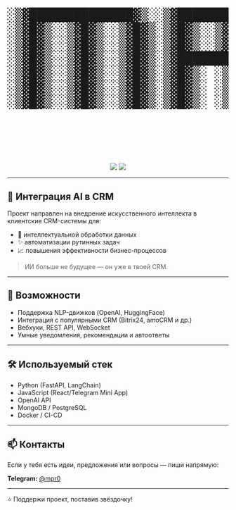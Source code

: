 <!-- Banner с ASCII-артом -->
<h1 align="center">
  <pre>

░▒▓██████████████▓▒░░▒▓███████▓▒░░▒▓███████▓▒░░▒▓████████▓▒░
░▒▓█▓▒░░▒▓█▓▒░░▒▓█▓▒░▒▓█▓▒░░▒▓█▓▒░▒▓█▓▒░░▒▓█▓▒░▒▓█▓▒░░▒▓█▓▒░
░▒▓█▓▒░░▒▓█▓▒░░▒▓█▓▒░▒▓█▓▒░░▒▓█▓▒░▒▓█▓▒░░▒▓█▓▒░▒▓█▓▒░░▒▓█▓▒░
░▒▓█▓▒░░▒▓█▓▒░░▒▓█▓▒░▒▓███████▓▒░░▒▓███████▓▒░░▒▓█▓▒░░▒▓█▓▒░
░▒▓█▓▒░░▒▓█▓▒░░▒▓█▓▒░▒▓█▓▒░ ░▒▓█▓▒░░▒▓█▓▒░▒▓█▓▒░░▒▓█▓▒░
░▒▓█▓▒░░▒▓█▓▒░░▒▓█▓▒░▒▓█▓▒░ ░▒▓█▓▒░░▒▓█▓▒░▒▓█▓▒░░▒▓█▓▒░
░▒▓█▓▒░░▒▓█▓▒░░▒▓█▓▒░▒▓█▓▒░ ░▒▓█▓▒░░▒▓█▓▒░▒▓████████▓▒░

   </pre>
</h1>

<p align="center">
  <img src="https://img.shields.io/badge/AI-CRM-blue?style=for-the-badge&logo=openai" />
  <img src="https://img.shields.io/badge/Made%20by-MPR0-green?style=for-the-badge" />
</p>

---

## 🤖 Интеграция AI в CRM

Проект направлен на внедрение искусственного интеллекта в клиентские CRM-системы для:

- 🧠 интеллектуальной обработки данных
- ✨ автоматизации рутинных задач
- 📈 повышения эффективности бизнес-процессов

> ИИ больше не будущее — он уже в твоей CRM.

---

## 🚀 Возможности

- Поддержка NLP-движков (OpenAI, HuggingFace)
- Интеграция с популярными CRM (Bitrix24, amoCRM и др.)
- Вебхуки, REST API, WebSocket
- Умные уведомления, рекомендации и автоответы

---

## 🛠️ Используемый стек

- Python (FastAPI, LangChain)
- JavaScript (React/Telegram Mini App)
- OpenAI API
- MongoDB / PostgreSQL
- Docker / CI-CD

---

## 📫 Контакты

Если у тебя есть идеи, предложения или вопросы — пиши напрямую:

**Telegram:** [@mpr0](https://t.me/gregorycrypt)

---

⭐️ Поддержи проект, поставив звёздочку!
